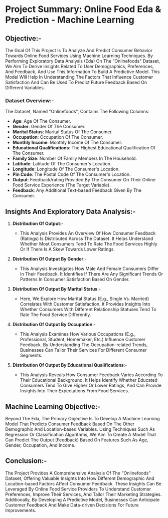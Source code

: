 # Project Summary: Online Food Eda & Prediction - Machine Learning

## Objective:-
The Goal Of This Project Is To Analyze And Predict Consumer Behavior Towards Online Food Services Using Machine Learning Techniques. By Performing Exploratory Data Analysis (Eda) On The "Onlinefoods" Dataset, We Aim To Derive Insights Related To User Demographics, Preferences, And Feedback, And Use This Information To Build A Predictive Model. This Model Will Help In Understanding The Factors That Influence Customer Satisfaction And Can Be Used To Predict Future Feedback Based On Different Variables.

### Dataset Overview:-
The Dataset, Named "Onlinefoods", Contains The Following Columns:
- **Age**: Age Of The Consumer.
- **Gender**: Gender Of The Consumer.
- **Marital Status**: Marital Status Of The Consumer.
- **Occupation**: Occupation Of The Consumer.
- **Monthly Income**: Monthly Income Of The Consumer.
- **Educational Qualifications**: The Highest Educational Qualification Of The Consumer.
- **Family Size**: Number Of Family Members In The Household.
- **Latitude**: Latitude Of The Consumer's Location.
- **Longitude**: Longitude Of The Consumer's Location.
- **Pin Code**: The Postal Code Of The Consumer's Location.
- **Output**: Feedback/rating Provided By The Consumer On Their Online Food Service Experience (The Target Variable).
- **Feedback**: Any Additional Text-based Feedback Given By The Consumer.

## Insights And Exploratory Data Analysis:-
1. **Distribution Of Output**:-
   - This Analysis Provides An Overview Of How Consumer Feedback (Ratings) Is Distributed Across The Dataset. It Helps Understand Whether Most Consumers Tend To Rate The Food Services Highly Or If There Is A Skew Towards Lower Ratings.

2. **Distribution Of Output By Gender**:-
   - This Analysis Investigates How Male And Female Consumers Differ In Their Feedback. It Identifies If There Are Any Significant Trends Or Patterns In Consumer Satisfaction Based On Gender.

3. **Distribution Of Output By Marital Status**:-
   - Here, We Explore How Marital Status (E.g., Single Vs. Married) Correlates With Customer Satisfaction. It Provides Insights Into Whether Consumers With Different Relationship Statuses Tend To Rate The Food Service Differently.

4. **Distribution Of Output By Occupation**:-
   - This Analysis Examines How Various Occupations (E.g., Professional, Student, Homemaker, Etc.) Influence Customer Feedback. By Understanding The Occupation-related Trends, Businesses Can Tailor Their Services For Different Consumer Segments.

5. **Distribution Of Output By Educational Qualifications**:-
   - This Analysis Reveals How Consumer Feedback Varies According To Their Educational Background. It Helps Identify Whether Educated Consumers Tend To Give Higher Or Lower Ratings, And Can Provide Insights Into Their Expectations From Food Services.

## Machine Learning Objective:-
Beyond The Eda, The Primary Objective Is To Develop A Machine Learning Model That Predicts Consumer Feedback Based On The Other Demographic And Location-based Variables. Using Techniques Such As Regression Or Classification Algorithms, We Aim To Create A Model That Can Predict The Output (Feedback) Based On Features Such As Age, Gender, Occupation, And Income.

## Conclusion:-
The Project Provides A Comprehensive Analysis Of The "Onlinefoods" Dataset, Offering Valuable Insights Into How Different Demographic And Location-based Factors Affect Consumer Feedback. These Insights Can Be Leveraged By Online Food Service Providers To Understand Customer Preferences, Improve Their Services, And Tailor Their Marketing Strategies. Additionally, By Developing A Predictive Model, Businesses Can Anticipate Customer Feedback And Make Data-driven Decisions For Future Improvements.
